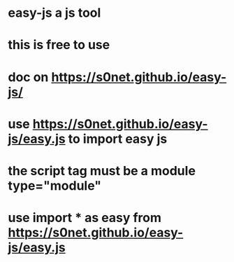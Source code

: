 # easy-js a js tool
# this is free to use
# doc on https://s0net.github.io/easy-js/
# use https://s0net.github.io/easy-js/easy.js to import easy js
# the script tag must be a module type="module"
# use import * as easy from https://s0net.github.io/easy-js/easy.js